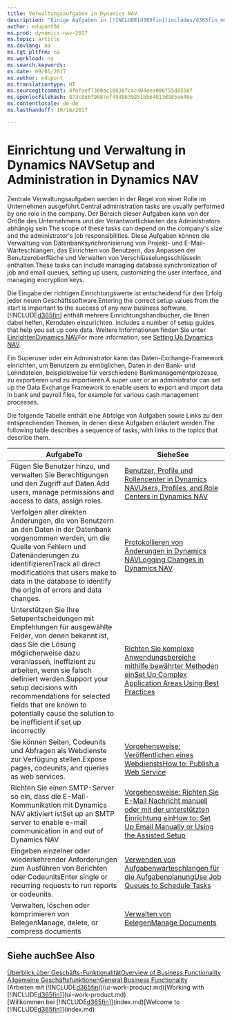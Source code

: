 ```yaml
---
title: Verwaltungsaufgaben in Dynamics NAV
description: "Einige Aufgaben in [!INCLUDE[d365fin](includes/d365fin_md.md)] benötigen zentrale Administration und Einrichtung. Erfahren, welche das sind und was zu tun ist."
author: edupont04
ms.prod: dynamics-nav-2017
ms.topic: article
ms.devlang: na
ms.tgt_pltfrm: na
ms.workload: na
ms.search.keywords: 
ms.date: 09/01/2017
ms.author: edupont
ms.translationtype: HT
ms.sourcegitcommit: 4fefaef7380ac10836fcac404eea006f55d8556f
ms.openlocfilehash: 873c8e6f9887ef49d8639851bb64013d985e640e
ms.contentlocale: de-de
ms.lasthandoff: 10/16/2017

---
```

# <a name="setup-and-administration-in-dynamics-nav"></a><span data-ttu-id="70ee8-104">Einrichtung und Verwaltung in Dynamics NAV</span><span class="sxs-lookup"><span data-stu-id="70ee8-104">Setup and Administration in Dynamics NAV</span></span>
<span data-ttu-id="70ee8-105">Zentrale Verwaltungsaufgaben werden in der Regel von einer Rolle im Unternehmen ausgeführt.</span><span class="sxs-lookup"><span data-stu-id="70ee8-105">Central administration tasks are usually performed by one role in the company.</span></span> <span data-ttu-id="70ee8-106">Der Bereich dieser Aufgaben kann von der Größe des Unternehmens und der Verantwortlichkeiten des Administrators abhängig sein.</span><span class="sxs-lookup"><span data-stu-id="70ee8-106">The scope of these tasks can depend on the company's size and the administrator's job responsibilities.</span></span> <span data-ttu-id="70ee8-107">Diese Aufgaben können die Verwaltung von Datenbanksynchronisierung von Projekt- und E-Mail-Warteschlangen, das Einrichten von Benutzern, das Anpassen der Benutzeroberfläche und Verwalten von Verschlüsselungsschlüsseln enthalten.</span><span class="sxs-lookup"><span data-stu-id="70ee8-107">These tasks can include managing database synchronization of job and email queues, setting up users, customizing the user interface, and managing encryption keys.</span></span>  

<span data-ttu-id="70ee8-108">Die Eingabe der richtigen Einrichtungswerte ist entscheidend für den Erfolg jeder neuen Geschäftssoftware.</span><span class="sxs-lookup"><span data-stu-id="70ee8-108">Entering the correct setup values from the start is important to the success of any new business software.</span></span> [!INCLUDE[d365fin](includes/d365fin_md.md)]<span data-ttu-id="70ee8-109"> enthält mehrere Einrichtungshandbücher, die Ihnen dabei helfen, Kerndaten einzurichten.</span><span class="sxs-lookup"><span data-stu-id="70ee8-109"> includes a number of setup guides that help you set up core data.</span></span> <span data-ttu-id="70ee8-110">Weitere Informationen finden Sie unter [EinrichtenDynamics NAV](setup.md)</span><span class="sxs-lookup"><span data-stu-id="70ee8-110">For more information, see [Setting Up Dynamics NAV](setup.md).</span></span>

<!--Whether you use [!INCLUDE[rim](../../includes/rim_md.md)] to implement setup values or you manually enter them in the new company, you can support your setup decisions with some general recommendations for selected setup fields that are known to potentially cause the solution to be inefficient if defined incorrectly.-->  

<span data-ttu-id="70ee8-111">Ein Superuser oder ein Administrator kann das Daten-Exchange-Framework einrichten, um Benutzern zu ermöglichen, Daten in den Bank- und Lohndateien, beispielsweise für verschiedene Bankmanagementprozesse, zu exportieren und zu importieren.</span><span class="sxs-lookup"><span data-stu-id="70ee8-111">A super user or an administrator can set up the Data Exchange Framework to enable users to export and import data in bank and payroll files, for example for various cash management processes.</span></span>  

<span data-ttu-id="70ee8-112">Die folgende Tabelle enthält eine Abfolge von Aufgaben sowie Links zu den entsprechenden Themen, in denen diese Aufgaben erläutert werden.</span><span class="sxs-lookup"><span data-stu-id="70ee8-112">The following table describes a sequence of tasks, with links to the topics that describe them.</span></span>   

|<span data-ttu-id="70ee8-113">**Aufgabe**</span><span class="sxs-lookup"><span data-stu-id="70ee8-113">**To**</span></span>|<span data-ttu-id="70ee8-114">**Siehe**</span><span class="sxs-lookup"><span data-stu-id="70ee8-114">**See**</span></span>|  
|------------|-------------|  
|<span data-ttu-id="70ee8-115">Fügen Sie Benutzer hinzu, und verwalten Sie Berechtigungen und den Zugriff auf Daten.</span><span class="sxs-lookup"><span data-stu-id="70ee8-115">Add users, manage permissions and access to data, assign roles.</span></span>|[<span data-ttu-id="70ee8-116">Benutzer, Profile und Rollencenter in Dynamics NAV</span><span class="sxs-lookup"><span data-stu-id="70ee8-116">Users, Profiles, and Role Centers in Dynamics NAV</span></span>](admin-users-profiles-roles.md)|  
|<span data-ttu-id="70ee8-117">Verfolgen aller direkten Änderungen, die von Benutzern an den Daten in der Datenbank vorgenommen werden, um die Quelle von Fehlern und Datenänderungen zu identifizieren</span><span class="sxs-lookup"><span data-stu-id="70ee8-117">Track all direct modifications that users make to data in the database to identify the origin of errors and data changes.</span></span>|[<span data-ttu-id="70ee8-118">Protokollieren von Änderungen in Dynamics NAV</span><span class="sxs-lookup"><span data-stu-id="70ee8-118">Logging Changes in Dynamics NAV</span></span>](across-log-changes.md)|  
|<span data-ttu-id="70ee8-119">Unterstützen Sie Ihre Setupentscheidungen mit Empfehlungen für ausgewählte Felder, von denen bekannt ist, dass Sie die Lösung möglicherweise dazu veranlassen, ineffizient zu arbeiten, wenn sie falsch definiert werden.</span><span class="sxs-lookup"><span data-stu-id="70ee8-119">Support your setup decisions with recommendations for selected fields that are known to potentially cause the solution to be inefficient if set up incorrectly</span></span>|[<span data-ttu-id="70ee8-120">Richten Sie komplexe Anwendungsbereiche mithilfe bewährter Methoden ein</span><span class="sxs-lookup"><span data-stu-id="70ee8-120">Set Up Complex Application Areas Using Best Practices</span></span>](set-up-complex-application-areas-using-best-practices.md)|  
|<span data-ttu-id="70ee8-121">Sie können Seiten, Codeunits und Abfragen als Webdienste zur Verfügung stellen.</span><span class="sxs-lookup"><span data-stu-id="70ee8-121">Expose pages, codeunits, and queries as web services.</span></span>|[<span data-ttu-id="70ee8-122">Vorgehensweise: Veröffentlichen eines Webdiensts</span><span class="sxs-lookup"><span data-stu-id="70ee8-122">How to: Publish a Web Service</span></span>](across-how-publish-web-service.md)|  
|<span data-ttu-id="70ee8-123">Richten Sie einen SMTP-Server so ein, dass die E-Mail-Kommunikation mit Dynamics NAV aktiviert ist</span><span class="sxs-lookup"><span data-stu-id="70ee8-123">Set up an SMTP server to enable e-mail communication in and out of Dynamics NAV</span></span>| [<span data-ttu-id="70ee8-124">Vorgehensweise: Richten Sie E-Mail Nachricht manuell oder mit der unterstützten Einrichtung ein</span><span class="sxs-lookup"><span data-stu-id="70ee8-124">How to: Set Up Email Manually or Using the Assisted Setup</span></span>](madeira-how-setup-email.md)|  
|<span data-ttu-id="70ee8-125">Eingeben einzelner oder wiederkehrender Anforderungen zum Ausführen von Berichten oder Codeunits</span><span class="sxs-lookup"><span data-stu-id="70ee8-125">Enter single or recurring requests to run reports or codeunits.</span></span>|[<span data-ttu-id="70ee8-126">Verwenden von Aufgabenwarteschlangen für die Aufgabenplanung</span><span class="sxs-lookup"><span data-stu-id="70ee8-126">Use Job Queues to Schedule Tasks</span></span>](admin-job-queues-schedule-tasks.md)|  
|<span data-ttu-id="70ee8-127">Verwalten, löschen oder komprimieren von Belegen</span><span class="sxs-lookup"><span data-stu-id="70ee8-127">Manage, delete, or compress documents</span></span>|[<span data-ttu-id="70ee8-128">Verwalten von Belegen</span><span class="sxs-lookup"><span data-stu-id="70ee8-128">Manage Documents</span></span>](admin-manage-documents.md)|  

## <a name="see-also"></a><span data-ttu-id="70ee8-129">Siehe auch</span><span class="sxs-lookup"><span data-stu-id="70ee8-129">See Also</span></span>
[<span data-ttu-id="70ee8-130">Überblick über Geschäfts-Funktionalität</span><span class="sxs-lookup"><span data-stu-id="70ee8-130">Overview of Business Functionality</span></span>](madeira-business-functionality.md)  
[<span data-ttu-id="70ee8-131">Allgemeine Geschäftsfunktionen</span><span class="sxs-lookup"><span data-stu-id="70ee8-131">General Business Functionality</span></span>](ui-across-business-areas.md)  
<span data-ttu-id="70ee8-132">[Arbeiten mit [!INCLUDE[d365fin](includes/d365fin_md.md)]](ui-work-product.md)</span><span class="sxs-lookup"><span data-stu-id="70ee8-132">[Working with [!INCLUDE[d365fin](includes/d365fin_md.md)]](ui-work-product.md)</span></span>  
<span data-ttu-id="70ee8-133">[Willkommen bei [!INCLUDE[d365fin](includes/d365fin_md.md)]](index.md)</span><span class="sxs-lookup"><span data-stu-id="70ee8-133">[Welcome to [!INCLUDE[d365fin](includes/d365fin_md.md)]](index.md)</span></span>  

